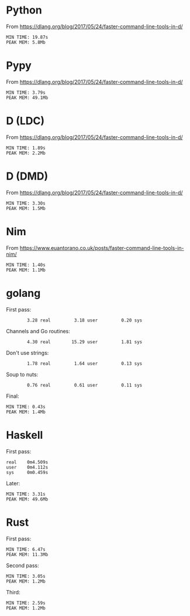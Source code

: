 
# Python

From https://dlang.org/blog/2017/05/24/faster-command-line-tools-in-d/

```
MIN TIME: 19.87s
PEAK MEM: 5.8Mb
```

# Pypy

From https://dlang.org/blog/2017/05/24/faster-command-line-tools-in-d/

```
MIN TIME: 3.79s
PEAK MEM: 49.1Mb
```

# D (LDC)

From https://dlang.org/blog/2017/05/24/faster-command-line-tools-in-d/

```
MIN TIME: 1.89s
PEAK MEM: 2.2Mb
```

# D (DMD)

From https://dlang.org/blog/2017/05/24/faster-command-line-tools-in-d/

```
MIN TIME: 3.30s
PEAK MEM: 1.5Mb
```

# Nim

From https://www.euantorano.co.uk/posts/faster-command-line-tools-in-nim/

```
MIN TIME: 1.40s
PEAK MEM: 1.1Mb
```

# golang

First pass:

```
        3.28 real         3.18 user         0.20 sys
```

Channels and Go routines:

```
        4.30 real        15.29 user         1.81 sys
```

Don't use strings:

```
        1.78 real         1.64 user         0.13 sys
```

Soup to nuts:

```
        0.76 real         0.61 user         0.11 sys
```

Final:

```
MIN TIME: 0.43s
PEAK MEM: 1.4Mb
```

# Haskell

First pass:

```
real    0m4.509s
user    0m4.112s
sys     0m0.459s
```

Later:

```
MIN TIME: 3.31s
PEAK MEM: 49.6Mb
```

# Rust

First pass:

```
MIN TIME: 6.47s
PEAK MEM: 11.3Mb
```

Second pass:

```
MIN TIME: 3.05s
PEAK MEM: 1.2Mb
```

Third:

```
MIN TIME: 2.59s
PEAK MEM: 1.2Mb
```
